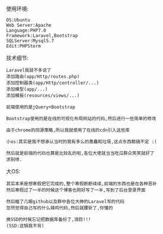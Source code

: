 使用环境:
	
	OS:Ubuntu
	Web Server:Apache
	Language:PHP7.0
	Framework:Laravel,Bootstrap
	SQLServer:Mysql5.7
	Edit:PHPStorm

技术细节:

	Laravel我就不多说了
	添加路由(app/Http/routes.php)
	添加控制器类(app/Http/controller/...)
	添加模型(app/...)
	添加模板(resources/views/...)
	
	前端使用的是jQuery+Bootstrap
	
	Bootstrap使用的是在线的可视化布局网站的代码,然后进行一些简单的修改

	由于chrome的同源策略,所以我就使用了在线的cdn引入这些库

	小os:其实是我不想承认当时的我有多么的愚蠢和垃圾,这点东西都搞不定 :(
	
	然后就是前端的代码也算是比较乱的啦,各位大佬就当当吃瓜群众笑笑就好了
	求别喷.

	

大OS:
	
	其实本来是想寒假把它完成的,整个寒假断断续续,前端的东西也是在各种恶补
	然后寒假过了一半的时候这个博客也刚好写了一半,写到了后台登录界面

	然后瞄了几眼github以及群中各位大神的Laravel写的代码
	忽然觉得自己写的什么辣鸡代码,然后就腰斩了,你懂的

	换SSD的时候忘记把数据库备份了,泪目!!!
	(SSD:这锅我不背)

	
